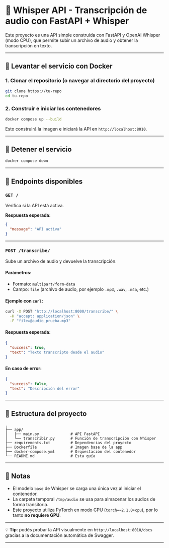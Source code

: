 
# 🧠 Whisper API - Transcripción de audio con FastAPI + Whisper

Este proyecto es una API simple construida con FastAPI y OpenAI Whisper (modo CPU), que permite subir un archivo de audio y obtener la transcripción en texto.

---

## 🚀 Levantar el servicio con Docker

### 1. Clonar el repositorio (o navegar al directorio del proyecto)

```bash
git clone https://tu-repo
cd tu-repo
```

### 2. Construir e iniciar los contenedores

```bash
docker compose up --build
```

Esto construirá la imagen e iniciará la API en `http://localhost:8010`.

---

## 🛑 Detener el servicio

```bash
docker compose down
```

---

## 🧪 Endpoints disponibles

### `GET /`
Verifica si la API está activa.

**Respuesta esperada:**
```json
{
  "message": "API activa"
}
```

---

### `POST /transcribe/`
Sube un archivo de audio y devuelve la transcripción.

#### Parámetros:
- Formato: `multipart/form-data`
- Campo: `file` (archivo de audio, por ejemplo `.mp3`, `.wav`, `.m4a`, etc.)

#### Ejemplo con `curl`:
```bash
curl -X POST "http://localhost:8000/transcribe/" \
  -H "accept: application/json" \
  -F "file=@audio_prueba.mp3"
```

#### Respuesta esperada:
```json
{
  "success": true,
  "text": "Texto transcripto desde el audio"
}
```

#### En caso de error:
```json
{
  "success": false,
  "text": "Descripción del error"
}
```

---

## 📁 Estructura del proyecto

```
.
├── app/
│   ├── main.py              # API FastAPI
│   └── transcribir.py       # Función de transcripción con Whisper
├── requirements.txt         # Dependencias del proyecto
├── Dockerfile               # Imagen base de la app
├── docker-compose.yml       # Orquestación del contenedor
└── README.md                # Esta guía
```

---

## 📌 Notas
- El modelo `base` de Whisper se carga una única vez al iniciar el contenedor.
- La carpeta temporal `/tmp/audio` se usa para almacenar los audios de forma transitoria.
- Este proyecto utiliza PyTorch en modo CPU (`torch==2.1.0+cpu`), por lo tanto **no requiere GPU**.

---

💡 **Tip**: podés probar la API visualmente en `http://localhost:8010/docs` gracias a la documentación automática de Swagger.

---
